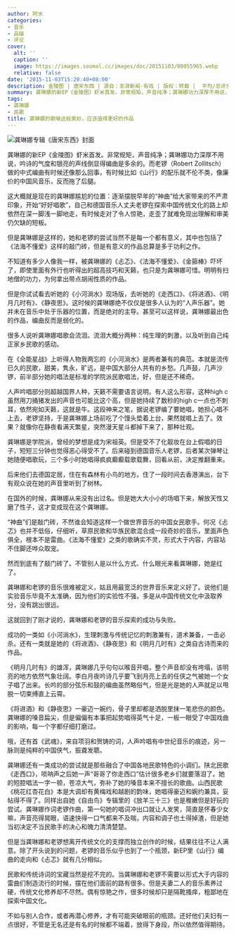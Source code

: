 ```yaml
---
author: 阿水
categories:
- 音乐
- 品碟
- 评论
cover:
  alt: ''
  caption: ''
  image: https://images.soomal.cc/images/doc/20151103/00055965.webp
  relative: false
date: '2015-11-03T15:20:40+08:00'
description: 金陵图 | 唐宋东西 | 源自：澎湃新闻-有戏 | 版权：转载 |  平均/总评分：10.00/30
summary: 龚琳娜的新EP《金陵图》虾米首发。非常规矩，声音纯净；龚琳娜功力深厚不用说，吟诗的气度和银亮的声线倒显得编曲是多余的。而老锣（Robert Zollitsch）做的中式编曲有时候还像那么回事，有时候比如《山行》的配乐就不伦不类，像廉价的中国风音乐，反而拖了后腿……
tags:
- 龚琳娜
- 民歌
title: 龚琳娜的歌喉这般美妙，应该值得更好的作品
---
```


![龚琳娜专辑《唐宋东西》封面](https://images.soomal.cc/images/doc/20151103/00055965_01.webp)





龚琳娜的新EP《金陵图》虾米首发。非常规矩，声音纯净；龚琳娜功力深厚不用说，吟诗的气度和银亮的声线倒显得编曲是多余的。而老锣（Robert Zollitsch）做的中式编曲有时候还像那么回事，有时候比如《山行》的配乐就不伦不类，像廉价的中国风音乐，反而拖了后腿。

这大概就是现在的龚琳娜尴尬的位置：逐渐摆脱早年的“神曲”给大家带来的不严肃印象，开始“好好唱歌”，自己和德国音乐人丈夫老锣在探索中国传统文化的路上却依然在深一脚浅一脚地走，有时候走对了令人惊艳，走歪了就难免现出理解和审美仍欠缺的短板。

但是龚琳娜是这样的，她和老锣的尝试当然不是每一个都有意义，其中也包括了《法海不懂爱》这样的敲门砖，但是有意义的作品总算是多于功利之作。

不知道有多少人像我一样，被龚琳娜的《忐忑》、《法海不懂爱》、《金箍棒》吓坏了，即使里面有外行也听得出的超高技巧和天籁，也只是为龚琳娜可惜。明明有扫地僧的功力，为何拿出带点胡闹性质的作品。

但是你试试看去听她的《小河淌水》现场版，去听她的《走西口》、《将进酒》、《明月几时有》、《静夜思》。这时候的龚琳娜绝不仅仅是很多人认为的“人声乐器”。她并未在音乐中处于乐器的位置，而是绝对的主导。甚至可以这样说，龚琳娜最出色的作品，编曲反而是弱化的。

很多人说听龚琳娜唱歌会流泪。流泪大概分两种：纯生理的刺激，以及听到自己纯正家乡民歌的感动。

在《全能星战》上听得人物我两忘的《小河淌水》是两者兼有的典范。本就是流传已久的民歌，甜美，隽永，旷远，是中国大部分人共有的乡愁。几声鼓，几声沙锣，前半部分她的唱法是标准的学院派民歌唱法，好，但是还不稀奇。



人声吟唱部分则超越国界人种，天籁不需要语言说明。有人这么形容，这种high c虽然用刀捅猪发出的声音也可能比这个高，但是她持续了数秒的high c一点也不刺耳，依然宛如天籁，这就是牛。这段神来之笔，据说老锣编了要她唱，她担心唱不上去，老锣坚持，于是龚琳娜上场前吃了个馒头垫着上台，果然就唱上去了。效果？就像你在静夜看满天繁星，突然漫天星斗都掉下来了，那种壮观。

龚琳娜是学院派，曾经的梦想是成为宋祖英。但是受不了化靓妆在台上假唱的日子，短短三分钟也觉得恶心得受不了。后来碰到德国音乐人老锣，后者某次弹琴让她随便唱歌玩，三个多小时她唱得疯疯癫癫载歌载舞，回看从前，决定推翻重来。

后来他们去德国定居，住在有森林有小鸟的地方。住了一段时间去香港演出，台下有观众说在她的声音里听到了树林。

在国外的时候，龚琳娜从来没有出过名。但是她大大小小的场唱下来，解放天性又磨了性子，这才变成现在这个龚琳娜。

“神曲”们是敲门砖，不然谁会知道这样一个做世界音乐的中国女民歌手。何况《忐忑》也并不低俗，仔细听，草原民歌和华族民歌混合成一段奇妙的音乐，里面声色俱全，根本不是雷曲。《法海不懂爱》之类的歌确实不灵，形式大于内容，内容站不住脚还哗众取宠。

然而到底有了敲门砖了。不管别人是以什么方式、什么眼光来看龚琳娜，她是红了。

龚琳娜和老锣的音乐很难被定义，姑且用最宽泛的世界音乐来定义好了。说他们是实验音乐毕竟不太准确，因为他们的实验性不强，多是从中国传统文化中汲取养分，没有跳出很远。

这就回到了刚才说的，龚琳娜和老锣的音乐探索的成功与失败。

成功的一类如《小河淌水》，生理刺激与传统记忆的刺激兼有，道术兼备，一击必杀。还有一类就是她的《将进酒》、《静夜思》和《明月几时有》之类自古诗而来的作品。

《明月几时有》的雄浑，龚琳娜几乎句句以喉音开唱，整个声音却没有垮塌，该明亮的地方依然气象壮阔。李白月夜吟诗几乎要飞到月亮上去的任侠之气被她一个女子唱了出来。长吟的部分弦乐和鼓的编曲虽然略俗气，但是光是她的人声就足以甩脱一切束缚直上云霄。

《将进酒》和《静夜思》一豪迈一婉约，骨子里却都是洒脱里抹一笔悲伤的颜色。龚琳娜的嗓音扁尖，但是偏偏有本事把起势唱得英气十足，一板一眼受了中国戏曲的影响，每一个字都仔细打磨过。

哦，还有首《武魂》，来自项羽和贺铸的词，人声吟唱有中世纪音乐的痕迹，另一脉则是纯粹的中国侠气，振聋发聩。

龚琳娜还有一类成功的尝试就是那些融合了中国各地民歌特色的小调们。陕北民歌《走西口》，唢呐声之后她一声“哥哥了你走西口”估计很多老乡们就要落泪了。她的短腔唱法一字一顿，苍凉大气，弥补了她的嗓音本来不擅长的歌曲。山西民歌《桃花红杏花白》本是大调却有黄梅戏和越剧的韵味，她唱得豪迈和婉约兼具，妥帖得不得了。同样出自她《自由鸟》专辑里的《放羊三十三》也是稚嫩但是好玩的尝试。龚琳娜作词老锣作曲，第一句她的唱词冲出口就让人发笑，简直是怀春少女嘛，声音亮得晃眼，语速快得一口气都来不及喘，内容和调子也土得掉渣，但是她当初决定不当民歌手的决心和魄力清清楚楚。

但是当龚琳娜和老锣想离开传统文化的支撑而独立创作的时候，结果往往不让人满意。除了开头说到的问题，老锣的音乐似乎也到了一个瓶颈，新EP里《山行》编曲的走向和《忐忑》就有几分相似。



民歌和传统诗词的宝藏当然是挖不完的。当龚琳娜和老锣不需要以形式大于内容的雷曲们制造流行的时候，摆在他们面前的路有很多。但是夫妻二人的音乐素养过硬，传统文化修养却不尽然。偶有惊艳之作，很多时候却只是隔靴搔痒，粗鄙地在探索中国文化。

不如与别人合作，或者再潜心修养，才有可能突破眼前的瓶颈。还好他们夫妇有一点很好，不管是无名还是有名的时候都不端着，放得下身段，所以依然值得期待。
